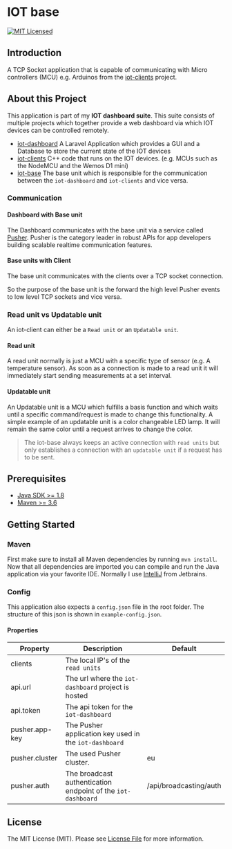# IOT base
[![MIT Licensed](https://img.shields.io/badge/license-MIT-brightgreen.svg?style=flat-square)](LICENSE)

## Introduction
A TCP Socket application that is capable of communicating with Micro controllers (MCU) e.g. Arduinos from the [iot-clients](https://github.com/RoyVoetman/iot-clients/) project.

## About this Project
This application is part of my **IOT dashboard suite**. This suite consists of multiple projects which together provide a web dashboard via which IOT devices can be controlled remotely.
* [iot-dashboard](https://github.com/RoyVoetman/iot-dashboard) A Laravel Application which provides a GUI and a Database to store the current state of the IOT devices
* [iot-clients](https://github.com/RoyVoetman/iot-clients) C++ code that runs on the IOT devices. (e.g. MCUs such as the NodeMCU and the Wemos D1 mini)
* [iot-base](https://github.com/RoyVoetman/iot-base) The base unit which is responsible for the communication between the `iot-dashboard` and `iot-clients` and vice versa.

### Communication

#### Dashboard with Base unit
The Dashboard communicates with the base unit via a service called [Pusher](https://pusher.com/). Pusher is the category leader in robust APIs for app developers building scalable realtime communication features.

#### Base units with Client
The base unit communicates with the clients over a TCP socket connection.

So the purpose of the base unit is the forward the high level Pusher events to low level TCP sockets and vice versa.

### Read unit vs Updatable unit
An iot-client can either be a `Read unit` or an `Updatable unit`. 

#### Read unit
A read unit normally is just a MCU with a specific type of sensor (e.g. A temperature sensor). 
As soon as a connection is made to a read unit it will immediately start sending measurements at a set interval.

#### Updatable unit
An Updatable unit is a MCU which fulfills a basis function and which waits until a specific command/request is made to change this functionality. 
A simple example of an updatable unit is a color changeable LED lamp. It will remain the same color until a request arrives to change the color.

> The iot-base always keeps an active connection with `read units` but only establishes a connection with an `updatable unit` if a request has to be sent.

## Prerequisites
* [Java SDK >= 1.8](https://www.oracle.com/technetwork/java/javase/downloads/jdk8-downloads-2133151.html)
* [Maven >= 3.6](https://maven.apache.org/)

## Getting Started
### Maven
First make sure to install all Maven dependencies by running `mvn install`. Now that all dependencies are imported you can compile and run the Java application via your favorite IDE. Normally I use [IntelliJ](https://www.jetbrains.com/idea/) from Jetbrains.

### Config
This application also expects a `config.json` file in the root folder. The structure of this json is shown in `example-config.json`.

#### Properties
| Property       | Description                                                  | Default                |
|----------------|--------------------------------------------------------------|------------------------|
| clients        | The local IP's of the `read units`                           |                        |
| api.url        | The url where the `iot-dashboard` project is hosted          |                        |
| api.token      | The api token for the `iot-dashboard`                        |                        |
| pusher.app-key | The Pusher application key used in the `iot-dashboard`       |                        |
| pusher.cluster | The used Pusher cluster.                                     | eu                     |
| pusher.auth    | The broadcast authentication endpoint of the `iot-dashboard` | /api/broadcasting/auth |

## License
The MIT License (MIT). Please see [License File](LICENSE) for more information.
